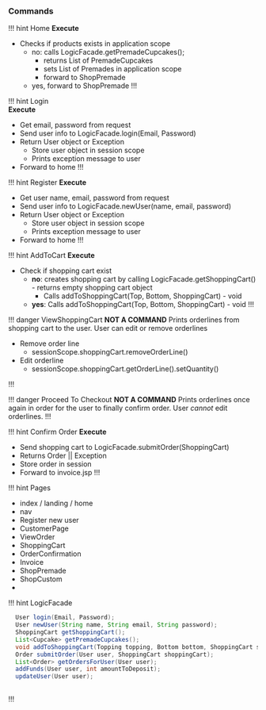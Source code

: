 ### Commands

!!! hint Home
  **Execute**
  - Checks if products exists in application scope
    - no: calls LogicFacade.getPremadeCupcakes();
      - returns List of PremadeCupcakes
      - sets List of Premades in application scope
      - forward to ShopPremade
    - yes, forward to ShopPremade
!!!

!!! hint Login  
  **Execute**
  - Get email, password from request
  - Send user info to LogicFacade.login(Email, Password)
  - Return User object or Exception
    - Store user object in session scope
    - Prints exception message to user
  - Forward to home
!!!

!!! hint Register
  **Execute**
  - Get user name, email, password from request
  - Send user info to LogicFacade.newUser(name, email, password)
  - Return User object or Exception
    - Store user object in session scope
    - Prints exception message to user
  - Forward to home
!!!

!!! hint AddToCart
  **Execute**
  - Check if shopping cart exist
    - **no**: creates shopping cart by calling LogicFacade.getShoppingCart() - returns empty shopping cart object
      - Calls addToShoppingCart(Top, Bottom, ShoppingCart) - void
    - **yes**: Calls addToShoppingCart(Top, Bottom, ShoppingCart) - void
!!!

!!! danger ViewShoppingCart
  **NOT A COMMAND**
  Prints orderlines from shopping cart to the user. User can edit or remove orderlines
  
  - Remove order line
    - sessionScope.shoppingCart.removeOrderLine()
  - Edit orderline
    - sessionScope.shoppingCart.getOrderLine().setQuantity()

!!!

!!! danger Proceed To Checkout
  **NOT A COMMAND**
  Prints orderlines once again in order for the user to finally confirm order. User *cannot* edit orderlines.
!!!

!!! hint Confirm Order
  **Execute**
  - Send shopping cart to LogicFacade.submitOrder(ShoppingCart)
  - Returns Order || Exception
  - Store order in session
  - Forward to invoice.jsp
!!!

!!! hint Pages 

* index / landing / home
* nav
* Register new user
* CustomerPage
* ViewOrder
* ShoppingCart
* OrderConfirmation
* Invoice
* ShopPremade
* ShopCustom
* 


!!! hint LogicFacade
```java
  User login(Email, Password);
  User newUser(String name, String email, String password);
  ShoppingCart getShoppingCart();
  List<Cupcake> getPremadeCupcakes();
  void addToShoppingCart(Topping topping, Bottom bottom, ShoppingCart shoppingCart);
  Order submitOrder(User user, ShoppingCart shoppingCart);
  List<Order> getOrdersForUser(User user);
  addFunds(User user, int amountToDeposit);
  updateUser(User user);
  
```
!!!

